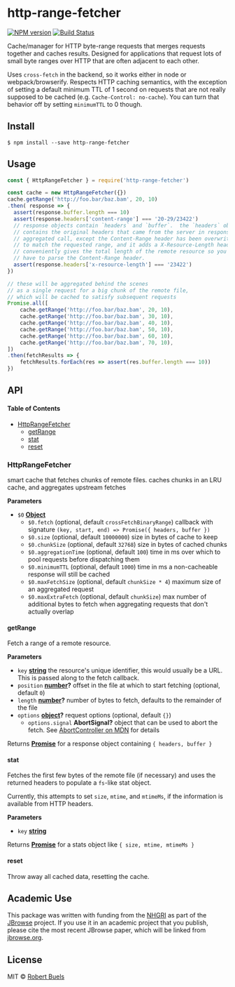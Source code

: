 # http-range-fetcher

[![NPM version](https://img.shields.io/npm/v/http-range-fetcher.svg?style=flat-square)](https://npmjs.org/package/http-range-fetcher)
[![Build Status](https://img.shields.io/travis/rbuels/http-range-fetcher/master.svg?style=flat-square)](https://travis-ci.org/rbuels/http-range-fetcher) 

Cache/manager for HTTP byte-range requests that merges requests together and caches results.
Designed for applications that request lots of small byte ranges over HTTP that are often adjacent
to each other.

Uses `cross-fetch` in the backend, so it works either in node or webpack/browserify. Respects
HTTP caching semantics, with the exception of setting a default minimum TTL of 1 second on
requests that are not really supposed to be cached (e.g. `Cache-Control: no-cache`). You can
turn that behavior off by setting `minimumTTL` to 0 though.

## Install

    $ npm install --save http-range-fetcher

## Usage

```js
const { HttpRangeFetcher } = require('http-range-fetcher')

const cache = new HttpRangeFetcher({})
cache.getRange('http://foo.bar/baz.bam', 20, 10)
.then( response => {
  assert(response.buffer.length === 10)
  assert(response.headers['content-range'] === '20-29/23422')
  // response objects contain `headers` and `buffer`.  the `headers` object
  // contains the original headers that came from the server in response to the
  // aggregated call, except the Content-Range header has been overwritten
  // to match the requested range, and it adds a X-Resource-Length header that
  // conveniently gives the total length of the remote resource so you don't
  // have to parse the Content-Range header.
  assert(response.headers['x-resource-length'] === '23422')
})

// these will be aggregated behind the scenes
// as a single request for a big chunk of the remote file,
// which will be cached to satisfy subsequent requests
Promise.all([
    cache.getRange('http://foo.bar/baz.bam', 20, 10),
    cache.getRange('http://foo.bar/baz.bam', 30, 10),
    cache.getRange('http://foo.bar/baz.bam', 40, 10),
    cache.getRange('http://foo.bar/baz.bam', 50, 10),
    cache.getRange('http://foo.bar/baz.bam', 60, 10),
    cache.getRange('http://foo.bar/baz.bam', 70, 10),
])
.then(fetchResults => {
    fetchResults.forEach(res => assert(res.buffer.length === 10))
})
```

## API

<!-- Generated by documentation.js. Update this documentation by updating the source code. -->

#### Table of Contents

-   [HttpRangeFetcher](#httprangefetcher)
    -   [getRange](#getrange)
    -   [stat](#stat)
    -   [reset](#reset)

### HttpRangeFetcher

smart cache that fetches chunks of remote files.
caches chunks in an LRU cache, and aggregates upstream fetches

**Parameters**

-   `$0` **[Object](https://developer.mozilla.org/docs/Web/JavaScript/Reference/Global_Objects/Object)** 
    -   `$0.fetch`   (optional, default `crossFetchBinaryRange`) callback with signature `(key, start, end) => Promise({ headers, buffer })`
    -   `$0.size`   (optional, default `10000000`) size in bytes of cache to keep
    -   `$0.chunkSize`   (optional, default `32768`) size in bytes of cached chunks
    -   `$0.aggregationTime`   (optional, default `100`) time in ms over which to pool requests before dispatching them
    -   `$0.minimumTTL`   (optional, default `1000`) time in ms a non-cacheable response will still be cached
    -   `$0.maxFetchSize`   (optional, default `chunkSize * 4`) maximum size of an aggregated request
    -   `$0.maxExtraFetch`   (optional, default `chunkSize`) max number of additional bytes to fetch when aggregating requests that don't actually overlap

#### getRange

Fetch a range of a remote resource.

**Parameters**

-   `key` **[string](https://developer.mozilla.org/docs/Web/JavaScript/Reference/Global_Objects/String)** the resource's unique identifier, this would usually be a URL.
    This is passed along to the fetch callback.
-   `position` **[number](https://developer.mozilla.org/docs/Web/JavaScript/Reference/Global_Objects/Number)?** offset in the file at which to start fetching (optional, default `0`)
-   `length` **[number](https://developer.mozilla.org/docs/Web/JavaScript/Reference/Global_Objects/Number)?** number of bytes to fetch, defaults to the remainder of the file
-   `options` **[object](https://developer.mozilla.org/docs/Web/JavaScript/Reference/Global_Objects/Object)?** request options (optional, default `{}`)
    -   `options.signal` **AbortSignal?** object that can be used to abort the fetch. See [AbortController on MDN](https://developer.mozilla.org/en-US/docs/Web/API/AbortController) for details


Returns **[Promise](https://developer.mozilla.org/docs/Web/JavaScript/Reference/Global_Objects/Promise)** for a response object containing `{ headers, buffer }`

#### stat

Fetches the first few bytes of the remote file (if necessary) and uses
the returned headers to populate a `fs`-like stat object.

Currently, this attempts to set `size`, `mtime`, and `mtimeMs`, if
the information is available from HTTP headers.

**Parameters**

-   `key` **[string](https://developer.mozilla.org/docs/Web/JavaScript/Reference/Global_Objects/String)** 

Returns **[Promise](https://developer.mozilla.org/docs/Web/JavaScript/Reference/Global_Objects/Promise)** for a stats object like `{ size, mtime, mtimeMs }`

#### reset

Throw away all cached data, resetting the cache.

## Academic Use

This package was written with funding from the [NHGRI](http://genome.gov) as part of the [JBrowse](http://jbrowse.org) project. If you use it in an academic project that you publish, please cite the most recent JBrowse paper, which will be linked from [jbrowse.org](http://jbrowse.org).

## License

MIT © [Robert Buels](https://github.com/rbuels)

